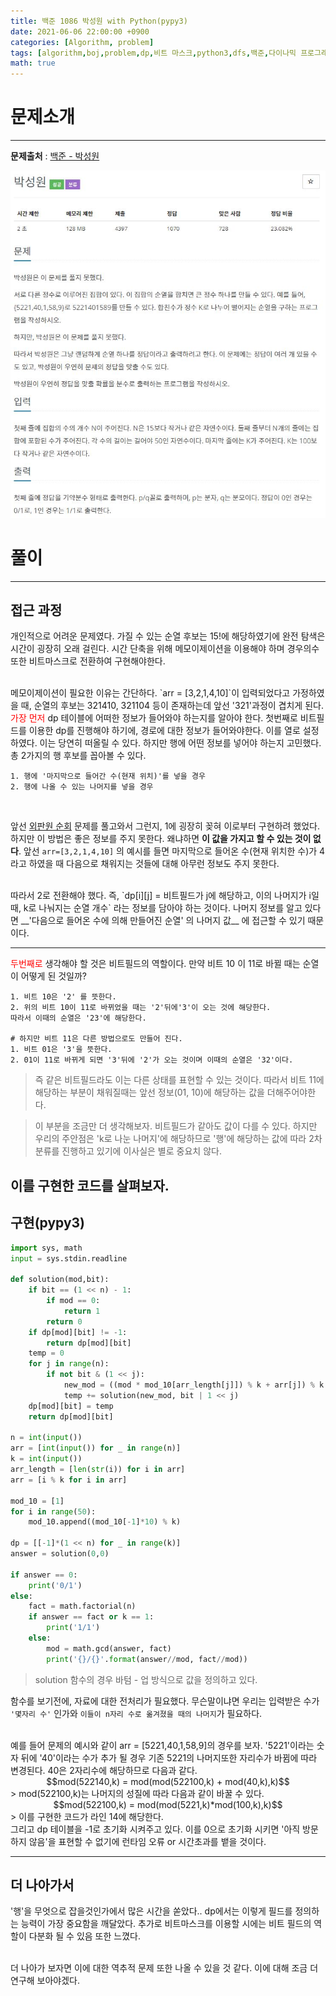 ```yaml
---
title: 백준 1086 박성원 with Python(pypy3)
date: 2021-06-06 22:00:00 +0900
categories: [Algorithm, problem]
tags: [algorithm,boj,problem,dp,비트 마스크,python3,dfs,백준,다이나믹 프로그래밍]
math: true
---
```


# 문제소개
---
__문제출처__ : [백준 - 박성원](https://www.acmicpc.net/problem/1086)

<img src="/assets/img/problems/boj1086.JPG">

# 풀이
---
## 접근 과정
개인적으로 어려운 문제였다. 가질 수 있는 순열 후보는 15!에 해당하였기에 완전 탐색은 시간이 굉장히 오래 걸린다. 시간 단축을 위해 메모이제이션을 이용해야 하며 경우의수 또한 비트마스크로 전환하여 구현해야한다.

<br>
메모이제이션이 필요한 이유는 간단하다. `arr = [3,2,1,4,10]`이 입력되었다고 가정하였을 때, 순열의 후보는 321410, 321104 등이 존재하는데 앞선 '321'과정이 겹치게 된다.

<br>
<span style="color:red">가장 먼저</span> dp 테이블에 어떠한 정보가 들어와야 하는지를 알아야 한다. 첫번째로 비트필드를 이용한 dp를 진행해야 하기에, 경로에 대한 정보가 들어와야한다. 이를 열로 설정하였다. 이는 당연히 떠올릴 수 있다. 하지만 행에 어떤 정보를 넣어야 하는지 고민했다. <br> 총 2가지의 행 후보를 꼽아볼 수 있다.

```text
1. 행에 '마지막으로 들어간 수(현재 위치)'를 넣을 경우
2. 행에 나올 수 있는 나머지를 넣을 경우
```
<br>

앞선 [외판원 순회](https://vitriol95.github.io/posts/boj2098/) 문제를 풀고와서 그런지, 1에 굉장히 꽂혀 이로부터 구현하려 했었다. 하지만 이 방법은 좋은 정보를 주지 못한다. 왜냐하면 __이 값을 가지고 할 수 있는 것이 없다__. 앞선 `arr=[3,2,1,4,10]` 의 예시를 들면 마지막으로 들어온 수(현재 위치한 수)가 4라고 하였을 때 다음으로 채워지는 것들에 대해 아무런 정보도 주지 못한다.

<br>
따라서 2로 전환해야 했다. 즉, `dp[i][j] = 비트필드가 j에 해당하고, 이의 나머지가 i일 때, k로 나눠지는 순열 개수` 라는 정보를 담아야 하는 것이다. 나머지 정보를 알고 있다면 __'다음으로 들어온 수에 의해 만들어진 순열' 의 나머지 값__ 에 접근할 수 있기 때문이다.

---
<span style="color:red">두번째로</span> 생각해야 할 것은 비트필드의 역할이다. 만약 비트 10 이 11로 바뀔 때는 순열이 어떻게 된 것일까?

```text
1. 비트 10은 '2' 를 뜻한다.
2. 위의 비트 10이 11로 바뀌었을 때는 '2'뒤에'3'이 오는 것에 해당한다.
따라서 이때의 순열은 '23'에 해당한다.

# 하지만 비트 11은 다른 방법으로도 만들어 진다.
1. 비트 01은 '3'을 뜻한다.
2. 01이 11로 바뀌게 되면 '3'뒤에 '2'가 오는 것이며 이때의 순열은 '32'이다.
```
> 즉 같은 비트필드라도 이는 다른 상태를 표현할 수 있는 것이다. 따라서 비트 11에 해당하는 부분이 채워질때는 앞선 정보(01, 10)에 해당하는 값을 더해주어야한다.

> 이 부분을 조금만 더 생각해보자. 비트필드가 같아도 값이 다를 수 있다. 하지만 우리의 주안점은 'k로 나눈 나머지'에 해당하므로 '행'에 해당하는 값에 따라 2차 분류를 진행하고 있기에 이사실은 별로 중요치 않다.

이를 구현한 코드를 살펴보자.
---

## 구현(pypy3)
```python
import sys, math
input = sys.stdin.readline

def solution(mod,bit):
    if bit == (1 << n) - 1:
        if mod == 0:
            return 1
        return 0
    if dp[mod][bit] != -1:
        return dp[mod][bit]
    temp = 0
    for j in range(n):
        if not bit & (1 << j):
            new_mod = ((mod * mod_10[arr_length[j]]) % k + arr[j]) % k
            temp += solution(new_mod, bit | 1 << j)
    dp[mod][bit] = temp
    return dp[mod][bit]

n = int(input())
arr = [int(input()) for _ in range(n)]
k = int(input())
arr_length = [len(str(i)) for i in arr]
arr = [i % k for i in arr]

mod_10 = [1]
for i in range(50):
    mod_10.append((mod_10[-1]*10) % k)

dp = [[-1]*(1 << n) for _ in range(k)]
answer = solution(0,0)

if answer == 0:
    print('0/1')
else:
    fact = math.factorial(n)
    if answer == fact or k == 1:
        print('1/1')
    else:
        mod = math.gcd(answer, fact)
        print('{}/{}'.format(answer//mod, fact//mod))
```
> solution 함수의 경우 바텀 - 업 방식으로 값을 정의하고 있다.

함수를 보기전에, 자료에 대한 전처리가 필요했다. 무슨말이냐면 우리는 입력받은 수가 `'몇자리 수'` 인가와 `이들이 n자리 수로 옮겨졌을 때의 나머지`가 필요하다.

<br>
예를 들어 문제의 예시와 같이 arr = [5221,40,1,58,9]의 경우를 보자.
'5221'이라는 숫자 뒤에 '40'이라는 수가 추가 될 경우 기존 5221의 나머지또한 자리수가 바뀜에 따라 변경된다. 40은 2자리수에 해당하므로 다음과 같다.
<br>
<div style="text-align: center">$$mod(522140,k) = mod(mod(522100,k) + mod(40,k),k)$$</div>
> mod(522100,k)는 나머지의 성질에 따라 다음과 같이 바꿀 수 있다.
<div style="text-align: center">$$mod(522100,k) = mod(mod(5221,k)*mod(100,k),k)$$</div>
> 이를 구현한 코드가 라인 14에 해당한다.

<br>
그리고 dp 테이블을 -1로 초기화 시켜주고 있다. 이를 0으로 초기화 시키면 '아직 방문하지 않음'을 표현할 수 없기에 런타임 오류 or 시간초과를 뱉을 것이다.

---
## 더 나아가서
'행'을 무엇으로 잡을것인가에서 많은 시간을 쏟았다.. dp에서는 이렇게 필드를 정의하는 능력이 가장 중요함을 깨달았다. 추가로 비트마스크를 이용할 시에는 비트 필드의 역할이 다분화 될 수 있음 또한 느꼈다.

<br>
더 나아가 보자면 이에 대한 역추적 문제 또한 나올 수 있을 것 같다. 이에 대해 조금 더 연구해 보아야겠다.